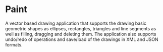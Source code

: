 # Paint
A vector based drawing application that supports the drawing basic geometric shapes as ellipses, rectangles, 
triangles and line segments as well as filling, dragging and deleting them. The application
 also supports undo/redo of operations and save/load of the drawings in XML and JSON formats. 